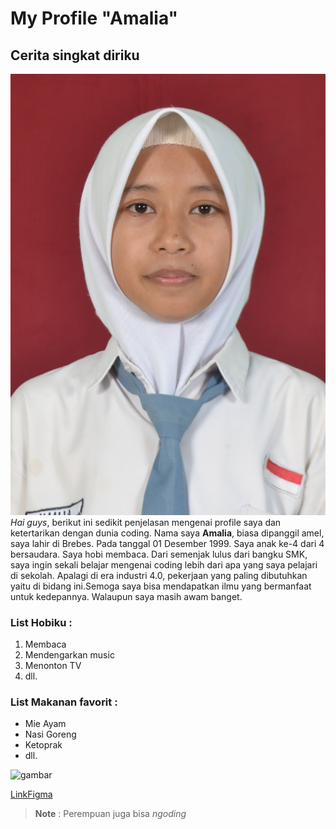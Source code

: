 # My Profile "**Amalia**"
## Cerita singkat diriku

![Gambar](Amalia.jpg)
_Hai guys_, berikut ini sedikit penjelasan mengenai profile saya dan ketertarikan dengan dunia coding. Nama saya **Amalia**, biasa dipanggil amel, saya lahir di Brebes. Pada tanggal 01 Desember 1999. Saya anak ke-4 dari 4 bersaudara. Saya hobi membaca. Dari semenjak lulus dari bangku SMK, saya ingin sekali belajar mengenai coding lebih dari apa yang saya pelajari di sekolah. Apalagi di era industri 4.0, pekerjaan yang paling dibutuhkan yaitu di bidang ini.Semoga saya bisa mendapatkan ilmu yang bermanfaat untuk kedepannya. Walaupun saya masih awam banget. 

### List Hobiku :
1. Membaca
2. Mendengarkan music
3. Menonton TV
4. dll.

### List Makanan favorit :
- Mie Ayam
- Nasi Goreng
- Ketoprak
- dll.

![gambar](https://cdn-brilio-net.akamaized.net/news/2019/10/08/171965/750xauto-10-cara-membuat-mie-ayam-lezat-sederhana-dan-praktis-1910085.jpg)

[LinkFigma](https://www.figma.com/file/XZ6dOpHgcycegNWytH4HjL/Untitled?node-id=0%3A1)



>**Note** : Perempuan juga bisa _ngoding_
